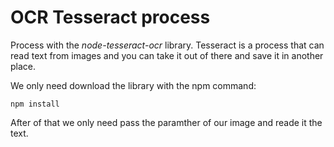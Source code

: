 # OCR Tesseract process

Process with the _node-tesseract-ocr_ library.
Tesseract is a process that can read text from images and you can take it out of there and save it in another place. 


We only need download the library with the npm command:

````
npm install
````

After of that we only need pass the paramther of our image and reade it the text.